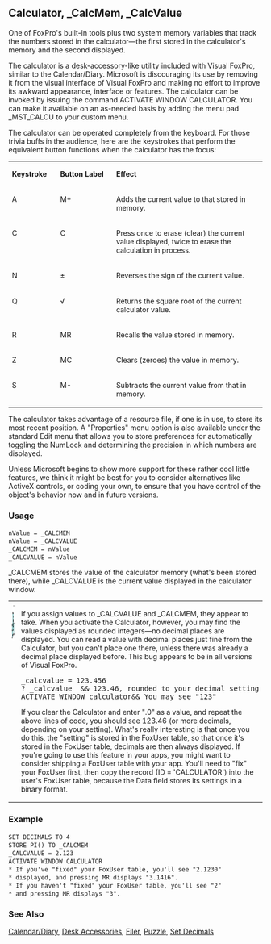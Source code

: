## Calculator, _CalcMem, _CalcValue

One of FoxPro's built-in tools plus two system memory variables that track the numbers stored in the calculator&mdash;the first stored in the calculator's memory and the second displayed.

The calculator is a desk-accessory-like utility included with Visual FoxPro, similar to the Calendar/Diary. Microsoft is discouraging its use by removing it from the visual interface of Visual FoxPro and making no effort to improve its awkward appearance, interface or features. The calculator can be invoked by issuing the command ACTIVATE WINDOW CALCULATOR. You can make it available on an as-needed basis by adding the menu pad _MST_CALCU to your custom menu.

The calculator can be operated completely from the keyboard. For those trivia buffs in the audience, here are the keystrokes that perform the equivalent button functions when the calculator has the focus:

<table>
<tr>
  <td width="19%" valign="top">
  <p><b>Keystroke</b></p>
  </td>
  <td width="22%" valign="top">
  <p><b>Button Label</b></p>
  </td>
  <td width="59%" valign="top">
  <p><b>Effect</b></p>
  </td>
 </tr>
<tr>
  <td width="19%" valign="top">
  <p>A</p>
  </td>
  <td width="22%" valign="top">
  <p>M+</p>
  </td>
  <td width="59%" valign="top">
  <p>Adds the current value to that stored in memory.</p>
  </td>
 </tr>
<tr>
  <td width="19%" valign="top">
  <p>C</p>
  </td>
  <td width="22%" valign="top">
  <p>C</p>
  </td>
  <td width="59%" valign="top">
  <p>Press once to erase (clear) the current value displayed, twice to erase the calculation in process.</p>
  </td>
 </tr>
<tr>
  <td width="19%" valign="top">
  <p>N</p>
  </td>
  <td width="22%" valign="top">
  <p>&plusmn;</p>
  </td>
  <td width="59%" valign="top">
  <p>Reverses the sign of the current value.</p>
  </td>
 </tr>
<tr>
  <td width="19%" valign="top">
  <p>Q</p>
  </td>
  <td width="22%" valign="top">
  <p>&radic;</p>
  </td>
  <td width="59%" valign="top">
  <p>Returns the square root of the current calculator value.</p>
  </td>
 </tr>
<tr>
  <td width="19%" valign="top">
  <p>R</p>
  </td>
  <td width="22%" valign="top">
  <p>MR</p>
  </td>
  <td width="59%" valign="top">
  <p>Recalls the value stored in memory.</p>
  </td>
 </tr>
<tr>
  <td width="19%" valign="top">
  <p>Z</p>
  </td>
  <td width="22%" valign="top">
  <p>MC</p>
  </td>
  <td width="59%" valign="top">
  <p>Clears (zeroes) the value in memory.</p>
  </td>
 </tr>
<tr>
  <td width="19%" valign="top">
  <p>S</p>
  </td>
  <td width="22%" valign="top">
  <p>M-</p>
  </td>
  <td width="59%" valign="top">
  <p>Subtracts the current value from that in memory.</p>
  </td>
 </tr>
</table>

The calculator takes advantage of a resource file, if one is in use, to store its most recent position. A "Properties" menu option is also available under the standard Edit menu that allows you to store preferences for automatically toggling the NumLock and determining the precision in which numbers are displayed.

Unless Microsoft begins to show more support for these rather cool little features, we think it might be best for you to consider alternatives like ActiveX controls, or coding your own, to ensure that you have control of the object's behavior now and in future versions.

### Usage

```foxpro
nValue = _CALCMEM
nValue = _CALCVALUE
_CALCMEM = nValue
_CALCVALUE = nValue
```

_CALCMEM stores the value of the calculator memory (what's been stored there), while _CALCVALUE is the current value displayed in the calculator window.

<table>
<tr>
  <td width="17%" valign="top">
<img width="95" height="78" src="bug.gif">
  </td>
  <td width="83%">
  <p>If you assign values to _CALCVALUE and _CALCMEM, they appear to take. When you activate the Calculator, however, you may find the values displayed as rounded integers&mdash;no decimal places are displayed. You can read a value with decimal places just fine from the Calculator, but you can't place one there, unless there was already a decimal place displayed before. This bug appears to be in all versions of Visual FoxPro.</p>
<pre>_calcvalue = 123.456
? _calcvalue  &amp;&amp; 123.46, rounded to your decimal setting
ACTIVATE WINDOW calculator&amp;&amp; You may see &quot;123&quot;</pre>
  <p>If you clear the Calculator and enter &quot;.0&quot; as a value, and repeat the above lines of code, you should see 123.46 (or more decimals, depending on your setting). What's really interesting is that once you do this, the &quot;setting&quot; is stored in the FoxUser table, so that once it's stored in the FoxUser table, decimals are then always displayed. If you're going to use this feature in your apps, you might want to consider shipping a FoxUser table with your app. You'll need to &quot;fix&quot; your FoxUser first, then copy the record (ID = 'CALCULATOR') into the user's FoxUser table, because the Data field stores its settings in a binary format.</p>
  </td>
 </tr>
</table>

### Example

```foxpro
SET DECIMALS TO 4
STORE PI() TO _CALCMEM
_CALCVALUE = 2.123
ACTIVATE WINDOW CALCULATOR
* If you've "fixed" your FoxUser table, you'll see "2.1230"
* displayed, and pressing MR displays "3.1416".
* If you haven't "fixed" your FoxUser table, you'll see "2"
* and pressing MR displays "3".
```
### See Also

[Calendar/Diary](s4g264.md), [Desk Accessories](s4g566.md), [Filer](s4g361.md), [Puzzle](s4g568.md), [Set Decimals](s4g133.md)